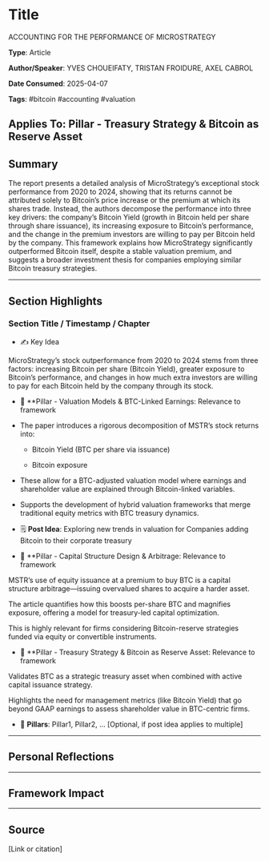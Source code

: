 <!-- markdownlint-disable MD013 -->
# Title  

ACCOUNTING FOR THE PERFORMANCE OF MICROSTRATEGY

**Type**: Article
<!-- Select the type of source for classification -->

**Author/Speaker**: YVES CHOUEIFATY, TRISTAN FROIDURE, AXEL CABROL  
<!-- Name(s) of the author(s) or speaker(s); helps with attribution and filtering -->

**Date Consumed**: 2025-04-07  
<!-- The date you read, listened, or watched it — useful for chronological review -->

**Tags**: #bitcoin #accounting #valuation  
<!-- Thematic hashtags that describe the topic — used for filtering, sorting, and trend analysis -->

**Applies To**: Pillar - Treasury Strategy & Bitcoin as Reserve Asset  <!-- Which strategic pillars this source contributes to — helps with organizing insights within the framework -->
---

## Summary  
<!-- A concise summary of the whole piece. Capture the big ideas, main thesis, or core argument.
     Think of this as your TL;DR or what you'd tell someone in one paragraph. -->
The report presents a detailed analysis of MicroStrategy’s exceptional stock performance from 2020 to 2024, showing that its returns cannot be attributed solely to Bitcoin’s price increase or the premium at which its shares trade. Instead, the authors decompose the performance into three key drivers: the company’s Bitcoin Yield (growth in Bitcoin held per share through share issuance), its increasing exposure to Bitcoin’s performance, and the change in the premium investors are willing to pay per Bitcoin held by the company. This framework explains how MicroStrategy significantly outperformed Bitcoin itself, despite a stable valuation premium, and suggests a broader investment thesis for companies employing similar Bitcoin treasury strategies.

---

## Section Highlights  

### Section Title / Timestamp / Chapter  
<!-- Use this line to organize your highlights by structure: e.g., a podcast timestamp, article section, or book chapter -->

- ✍️ Key Idea  
  <!-- A specific idea, quote, or claim from the section — your distilled capture -->

MicroStrategy’s stock outperformance from 2020 to 2024 stems from three factors: increasing Bitcoin per share (Bitcoin Yield), greater exposure to Bitcoin’s performance, and changes in how much extra investors are willing to pay for each Bitcoin held by the company through its stock.

- 📌 **Pillar - Valuation Models & BTC-Linked Earnings: Relevance to framework  
  <!-- Explain how this idea ties to a specific strategic pillar — why it matters in your framework -->

- The paper introduces a rigorous decomposition of MSTR’s stock returns into:

  - Bitcoin Yield (BTC per share via issuance)

  - Bitcoin exposure

- These allow for a BTC-adjusted valuation model where earnings and shareholder value are explained through Bitcoin-linked variables.

- Supports the development of hybrid valuation frameworks that merge traditional equity metrics with BTC treasury dynamics.

- 🗒 **Post Idea**: Exploring new trends in valuation for Companies adding Bitcoin to their corporate treasury
  <!-- A content idea sparked by this section — optional, but helps identify blog-worthy insights -->

- 📌 **Pillar - Capital Structure Design & Arbitrage: Relevance to framework  
  <!-- Explain how this idea ties to a specific strategic pillar — why it matters in your framework -->

MSTR’s use of equity issuance at a premium to buy BTC is a capital structure arbitrage—issuing overvalued shares to acquire a harder asset.

The article quantifies how this boosts per-share BTC and magnifies exposure, offering a model for treasury-led capital optimization.

This is highly relevant for firms considering Bitcoin-reserve strategies funded via equity or convertible instruments.

- 📌 **Pillar - Treasury Strategy & Bitcoin as Reserve Asset: Relevance to framework  
  <!-- Explain how this idea ties to a specific strategic pillar — why it matters in your framework -->

Validates BTC as a strategic treasury asset when combined with active capital issuance strategy.

Highlights the need for management metrics (like Bitcoin Yield) that go beyond GAAP earnings to assess shareholder value in BTC-centric firms.

- 🔗 **Pillars**: Pillar1, Pillar2, ... [Optional, if post idea applies to multiple]  
  <!-- If the post idea relates to more than one pillar, list them here for the auto-summarizer -->

---

## Personal Reflections  
<!-- Your take — do you agree? How does it resonate with your thinking?
     This is where you interpret or critique the source based on your perspective. -->
---

## Framework Impact  
<!-- Actionable insights: What do you want to change, add, or emphasize in the Strategic Bitcoin Finance framework?
     This is where source material turns into structural evolution. -->
---

## Source  

[Link or citation]  
<!-- Direct URL or bibliographic reference for the source — useful for reaccessing or sharing -->
